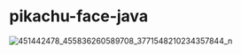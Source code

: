 # pikachu-face-java
![451442478_455836260589708_3771548210234357844_n](https://github.com/user-attachments/assets/df810d84-1143-4ead-92b3-b0bdc9c245b6)
